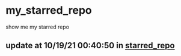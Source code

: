 # my_starred_repo
show me my starred repo

update at 10/19/21 00:40:50 in [starred_repo](./index.html)
---

